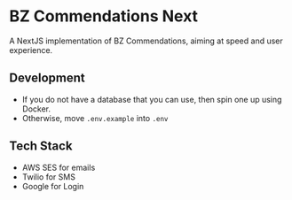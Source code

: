 # BZ Commendations Next

A NextJS implementation of BZ Commendations, aiming at speed and user experience.

## Development

- If you do not have a database that you can use, then spin one up using Docker.
- Otherwise, move `.env.example` into `.env`

## Tech Stack

- AWS SES for emails
- Twilio for SMS
- Google for Login